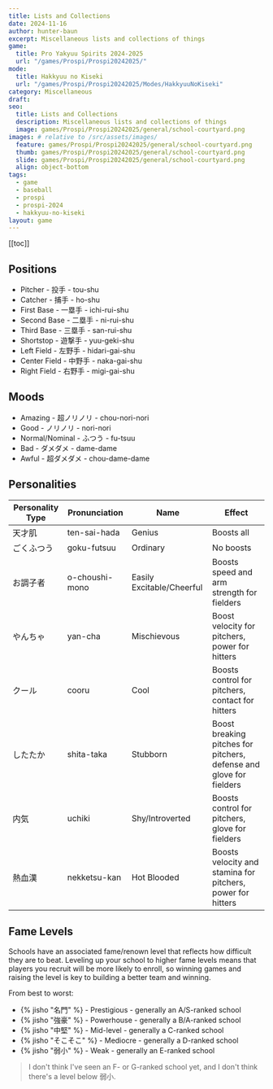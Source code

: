 ```yaml
---
title: Lists and Collections
date: 2024-11-16
author: hunter-baun
excerpt: Miscellaneous lists and collections of things
game: 
  title: Pro Yakyuu Spirits 2024-2025
  url: "/games/Prospi/Prospi20242025/"
mode: 
  title: Hakkyuu no Kiseki
  url: "/games/Prospi/Prospi20242025/Modes/HakkyuuNoKiseki"
category: Miscellaneous
draft: 
seo:
  title: Lists and Collections
  description: Miscellaneous lists and collections of things
  image: games/Prospi/Prospi20242025/general/school-courtyard.png
images: # relative to /src/assets/images/
  feature: games/Prospi/Prospi20242025/general/school-courtyard.png
  thumb: games/Prospi/Prospi20242025/general/school-courtyard.png
  slide: games/Prospi/Prospi20242025/general/school-courtyard.png
  align: object-bottom
tags:
  - game
  - baseball
  - prospi
  - prospi-2024
  - hakkyuu-no-kiseki
layout: game
---
```

[[toc]]
## Positions
* Pitcher - 投手 - tou-shu
* Catcher - 捕手 - ho-shu
* First Base - 一塁手 - ichi-rui-shu
* Second Base - 二塁手 - ni-rui-shu
* Third Base - 三塁手 - san-rui-shu
* Shortstop - 遊撃手 - yuu-geki-shu
* Left Field - 左野手 - hidari-gai-shu
* Center Field - 中野手 - naka-gai-shu
* Right Field - 右野手 - migi-gai-shu

## Moods
* Amazing - 超ノリノリ - chou-nori-nori
* Good - ノリノリ - nori-nori
* Normal/Nominal - ふつう - fu-tsuu
* Bad - ダメダメ - dame-dame
* Awful - 超ダメダメ - chou-dame-dame

## Personalities
| Personality Type | Pronunciation  | Name                      | Effect                                                              |
| ---------------- | -------------- | ------------------------- | ------------------------------------------------------------------- |
| 天才肌           | ten-sai-hada   | Genius                    | Boosts all                                                          |
| ごくふつう       | goku-futsuu    | Ordinary                  | No boosts                                                           |
| お調子者         | o-choushi-mono | Easily Excitable/Cheerful | Boosts speed and arm strength for fielders                          |
| やんちゃ         | yan-cha        | Mischievous               | Boost velocity for pitchers, power for hitters                      |
| クール           | cooru          | Cool                      | Boosts control for pitchers, contact for hitters                    |
| したたか         | shita-taka     | Stubborn                  | Boost breaking pitches for pitchers, defense and glove for fielders |
| 内気             | uchiki         | Shy/Introverted           | Boosts control for pitchers, glove for fielders                     |
| 熱血漢           | nekketsu-kan   | Hot Blooded               | Boosts velocity and stamina for pitchers, power for hitters         |

## Fame Levels

Schools have an associated fame/renown level that reflects how difficult they are to beat. Leveling up your school to higher fame levels means that players you recruit will be more likely to enroll, so winning games and raising the level is key to building a better team and winning.

From best to worst:
* {% jisho "名門" %} - Prestigious - generally an A/S-ranked school
* {% jisho "強豪" %} - Powerhouse - generally a B/A-ranked school
* {% jisho "中堅" %} - Mid-level - generally a C-ranked school
* {% jisho "そこそこ" %} - Mediocre - generally a D-ranked school
* {% jisho "弱小" %} - Weak - generally an E-ranked school 

> I don't think I've seen an F- or G-ranked school yet, and I don't think there's a level below 弱小.